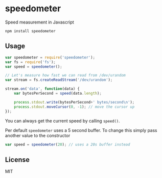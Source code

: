# speedometer

Speed measurement in Javascript

	npm install speedometer

## Usage

``` js
var speedometer = require('speedometer');
var fs = require('fs');
var speed = speedometer();

// Let's measure how fast we can read from /dev/urandom
var stream = fs.createReadStream('/dev/urandom');

stream.on('data', function(data) {
	var bytesPerSecond = speed(data.length);

	process.stdout.write(bytesPerSecond+' bytes/second\n');
	process.stdout.moveCursor(0, -1); // move the cursor up
});
```

You can always get the current speed by calling `speed()`.

Per default `speedometer` uses a 5 second buffer.
To change this simply pass another value to the constructor

``` js
var speed = speedometer(20); // uses a 20s buffer instead
```

## License

MIT

